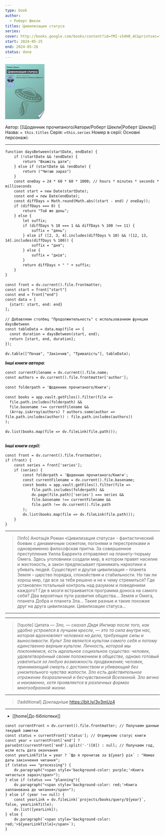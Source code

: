 ```yaml
---
type: book
author:
  - Роберт Шекли
titles: Цивилизация статуса
series:
cover: http://books.google.com/books/content?id=YMI-s54H0_AC&printsec=frontcover&img=1&zoom=1&edge=curl&source=gbs_api
start: 2024-05-25
end: 2024-05-26
status: done
---
```

![cover|150](media/cover!150-402.jpg)

Автор: [[Щоденник прочитаного/Автори/Роберт Шекли|Роберт Шекли]]
Назва: `= this.titles`
Серія:  `=this.series`
Номер в серії:
Основні персонажі:

---
```dataviewjs
function daysBetween(startDate, endDate) {
	if (!startDate && !endDate) { 
		return "Вкажіть дати"; 
	} else if (startDate && !endDate) {
		return ("Читаю зараз")
	}
	const oneDay = 24 * 60 * 60 * 1000; // hours * minutes * seconds * milliseconds
	const start = new Date(startDate);
	const end = new Date(endDate);
	const diffDays = Math.round(Math.abs((start - end) / oneDay));
	if (diffDays === 0) {
		return "Той же день";   
	} else {
		let suffix;     
	    if (diffDays % 10 === 1 && diffDays % 100 !== 11) {
		    suffix = "день";     
	    } else if ([2, 3, 4].includes(diffDays % 10) && ![12, 13, 14].includes(diffDays % 100)) {
			suffix = "дня";     
		} else {       
			suffix = "днів";     
		}          
		return diffDays + " " + suffix;   
	} 
}  

const front = dv.current().file.frontmatter;
const start = front["start"]
const end = front["end"]
const data = [
  {start: start, end: end}
];

// Добавляем столбец "Продолжительность" с использованием функции daysBetween
const tableData = data.map(file => {
  const duration = daysBetween(start, end);
  return [start, end, duration];
});

dv.table(["Почав", "Закінчив", "Тривалість"], tableData);
```

***Інші книги автора***:
```dataviewjs
const currentFilename = dv.current().file.name;
const authors = dv.current().file.frontmatter['author'];

const folderpath = 'Щоденник прочитаного/Книги';

const books = app.vault.getFiles().filter(file =>
  file.path.includes(folderpath) &&
  file.basename !== currentFilename &&
  (Array.isArray(authors) ? authors.some(author => file.path.includes(author)) : file.path.includes(authors))
);

dv.list(books.map(file => dv.fileLink(file.path)));


```
***Інші книги серії:***
```dataviewjs
const front = dv.current().file.frontmatter;
if (front) {
	const series = front['series'];
	if (series) {
		const folderpath = 'Щоденник прочитаного/Книги';
		const currentFilename = dv.current().file.basename;
		const books = app.vault.getFiles().filter(file =>  
			file.path.includes(folderpath) && 
			dv.page(file.path)['series'] === series && 
			file.basename !== currentFilename &&
			file.path !== dv.current().file.path 
		);
		dv.list(books.map(file => dv.fileLink(file.path)));
	}
}

```

---
>[!info] Анотація
>Роман «Цивилизация статуса» - фантастический боевик с динамичным сюжетом, погонями и перестрелками и одновременно философская притча.
> За совершенное преступление Уилла Баррента отправляют на планету-тюрьму Омега. Здесь уголовники создали мир, в котором правят насилие и жестокость, а закон предписывает принимать наркотики и убивать людей.
> Существует и другая цивилизация – планета Земля – царство порядка, спокойствия и стабильности. Но так ли хорош мир, где все за тебя решено и не к чему стремиться? Где установлен тотальный контроль над разумом и поведением каждого? Где в мозги встраивается программа доноса на самого себя?
> Два вероятных пути развития общества... Земля и Омега, планета Добра и планета Зла… Такие разные и такие похожие друг на друга цивилизации. Цивилизации статуса…
___

****
>[!quote] Цитата
>*— Зло, — сказал Дядя Ингмар после того, как удобно устроился в лучшем кресле, — это та сила внутри нас, которая вдохновляет человека на дела, требующие силы и выносливости. Культ Зла является культом самого себя и потому единственно верным культом. Личность, которой мы поклоняемся, есть идеальное социальное существо: человек, удовлетворённый своим положением в обществе, однако готовый ухватиться за любую возможность продвижения; человек, принимающий смерть с достоинством и убивающий без унизительного чувства жалости. Зло есть действительное отражение безразличной и бесчувственной Вселенной. Зло вечно и неизменно, хотя проявляется в различных формах многообразной жизни.*

****
>[!additional] Докладніше
>https://bit.ly/3v3mUz4

****

- [[home|До бібліотеки]]

```dataviewjs
const currentFront = dv.current().file.frontmatter; // Получаем данные текущей заметки
const status = currentFront['status']; // Отримуємо статус книги
const year = currentFront['end'] ? parseInt(currentFront['end'].split('-')[0]) : null; // Получаем год, если есть дата окончания
const yearLinkTitle = year ? `Що я прочитав за ${year} рік` : "Немає даты закінчення читання";
if (status === "processing") {
	dv.paragraph("<span style='background-color: purple;'>Книга читається зараз</span>");
} else if (status === "planning"){
	dv.paragraph("<span style='background-color: red;'>Книга запланована до читання</span>");
} else if (year !== null) {
	const yearLink = dv.fileLink(`projects/books/query/${year}`, false, yearLinkTitle);
	dv.list([yearLink]);
} else {
	dv.paragraph(`<span style='background-color: red;'>${yearLinkTitle}</span>`);
}
```